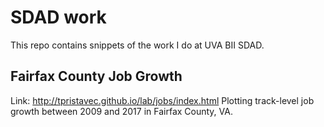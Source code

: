 # SDAD work

This repo contains snippets of the work I do at UVA BII SDAD.

## Fairfax County Job Growth
Link: http://tpristavec.github.io/lab/jobs/index.html
Plotting track-level job growth between 2009 and 2017 in Fairfax County, VA.
